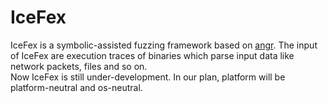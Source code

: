 IceFex
======
IceFex is a symbolic-assisted fuzzing framework based on [angr](https://github.com/angr/angr). The input of IceFex are execution traces of binaries which parse input data like network packets, files and so on. <br>
Now IceFex is still under-development. In our plan, platform will be platform-neutral and os-neutral.

